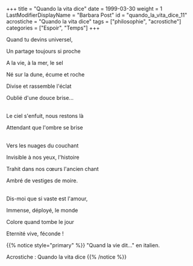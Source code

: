 +++
title = "Quando la vita dice"
date = 1999-03-30
weight = 1
LastModifierDisplayName = "Barbara Post"
id = "quando_la_vita_dice_11"
acrostiche = "Quando la vita dice"
tags = ["philosophie", "acrostiche"]
categories = ["Espoir", "Temps"]
+++

Quand tu devins universel,

Un partage toujours si proche

A la vie, à la mer, le sel

Né sur la dune, écume et roche

Divise et rassemble l'éclat

Oublié d'une douce brise...

 \
Le ciel s'enfuit, nous restons là

Attendant que l'ombre se brise

 \
Vers les nuages du couchant

Invisible à nos yeux, l'histoire

Trahit dans nos cœurs l'ancien chant

Ambré de vestiges de moire.

 \
Dis-moi que si vaste est l'amour,

Immense, déployé, le monde

Colore quand tombe le jour

Eternité vive, féconde !

{{% notice style="primary" %}}
\"Quand la vie dit...\" en italien.

Acrostiche : Quando la vita dice
{{% /notice %}}

